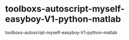 # toolboxs-autoscript-myself-easyboy-V1-python-matlab
toolboxs-autoscript-myself-easyboy-V1-python-matlab

